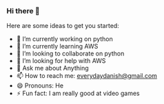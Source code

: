 ### Hi there 👋


Here are some ideas to get you started:

- 🔭 I’m currently working on python
- 🌱 I’m currently learning AWS
- 👯 I’m looking to collaborate on python
- 🤔 I’m looking for help with AWS
- 💬 Ask me about Anything
- 📫 How to reach me: everydaydanish@gmail.com
- 😄 Pronouns: He
- ⚡ Fun fact: I am really good at video games 


